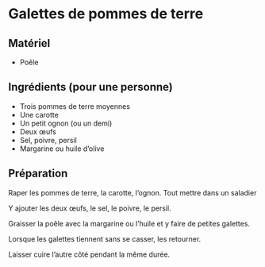 # Galettes de pommes de terre

## Matériel

* Poêle

## Ingrédients (pour une personne)

* Trois pommes de terre moyennes
* Une carotte
* Un petit ognon (ou un demi)
* Deux œufs
* Sel, poivre, persil
* Margarine ou huile d’olive


## Préparation

Raper les pommes de terre, la carotte, l’ognon. Tout mettre dans un saladier

Y ajouter les deux œufs, le sel, le poivre, le persil.

Graisser la poêle avec la margarine ou l’huile et y faire de petites galettes.

Lorsque les galettes tiennent sans se casser, les retourner.

Laisser cuire l’autre côté pendant la même durée.
